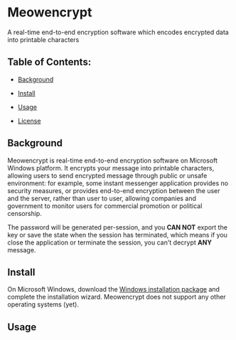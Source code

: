 # Meowencrypt

A real-time end-to-end encryption software which encodes encrypted data into printable characters


## Table of Contents:

- [Background](#background)

- [Install](#Install)

- [Usage](#Usage)

- [License](LICENSE)


## Background

Meowencrypt is real-time end-to-end encryption software on Microsoft Windows platform. It encrypts your 
message into printable characters, allowing users to send encrypted message through 
public or unsafe environment: for example, some instant messenger application provides no security measures, 
or provides end-to-end encryption between the user and the server, rather than user to user, allowing companies
and government to monitor users for commercial promotion or political censorship. 

The password will be generated per-session, and you __CAN NOT__ export the key or save the state when the 
session has terminated, which means if you close the application or terminate the session, you can't decrypt
__ANY__ message.


## Install

On Microsoft Windows, download the 
[Windows installation package](https://github.com/level-128/meowencrypt/releases) and complete the installation wizard. 
Meowencrypt does not support any other operating systems (yet).

## Usage
